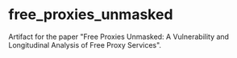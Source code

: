 # free_proxies_unmasked
Artifact for the paper "Free Proxies Unmasked: A Vulnerability and Longitudinal Analysis of Free Proxy Services".
